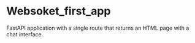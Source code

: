 # Websoket_first_app
 FastAPI application with a single route that returns an HTML page with a chat interface.

